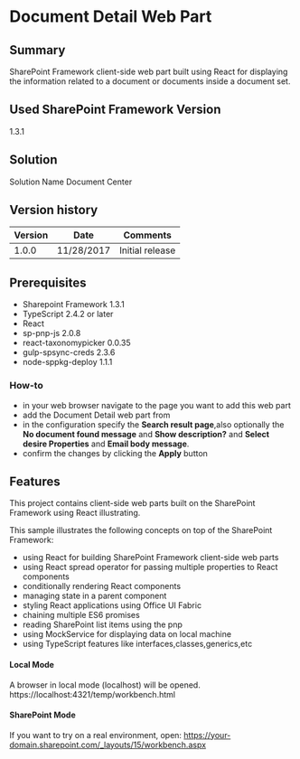 # Document Detail Web Part

## Summary

SharePoint Framework client-side web part built using React for displaying the information related to a document or documents inside a document set.

## Used SharePoint Framework Version
1.3.1

## Solution

Solution Name
Document Center

## Version history

Version|Date|Comments
-------|----|--------
1.0.0| 11/28/2017 |Initial release

## Prerequisites
* Sharepoint Framework 1.3.1
* TypeScript 2.4.2 or later
* React
* sp-pnp-js 2.0.8
* react-taxonomypicker 0.0.35
* gulp-spsync-creds 2.3.6
* node-sppkg-deploy 1.1.1

### How-to

  - in your web browser navigate to the page you want to add this web part
  - add the Document Detail web part from 
  - in the configuration specify the **Search result page**,also optionally the **No document found message** and **Show description?** and **Select desire Properties** and **Email body message**.
  - confirm the changes by clicking the **Apply** button


## Features

This project contains client-side web parts built on the SharePoint Framework using React illustrating.

This sample illustrates the following concepts on top of the SharePoint Framework:

- using React for building SharePoint Framework client-side web parts
- using React spread operator for passing multiple properties to React components
- conditionally rendering React components
- managing state in a parent component
- styling React applications using Office UI Fabric
- chaining multiple ES6 promises
- reading SharePoint list items using the pnp
- using MockService for displaying data on local machine
- using TypeScript features like interfaces,classes,generics,etc

#### Local Mode
A browser in local mode (localhost) will be opened.
https://localhost:4321/temp/workbench.html

#### SharePoint Mode
If you want to try on a real environment, open:
https://your-domain.sharepoint.com/_layouts/15/workbench.aspx
